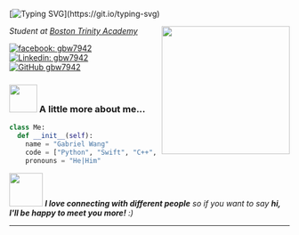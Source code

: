 [![Typing SVG](https://readme-typing-svg.demolab.com?font=Fira+Code&pause=1000&random=false&width=435&lines=Welcome+to+my+profile!;I+am+gbw7942.)](https://git.io/typing-svg)

<img align='right' src="https://media.giphy.com/media/v1.Y2lkPTc5MGI3NjExZHZkZmJhNXJpeTgzYTU0M2lhNTY2NDZ2c21ia3BrenAza2E2cnB2diZlcD12MV9naWZzX3NlYXJjaCZjdD1n/26tn33aiTi1jkl6H6/giphy.gif" width="230">
<p><em>Student at <a href="https://bostontrinity.org/">Boston Trinity Academy</a>
</em></p>

[![facebook: gbw7942](https://img.shields.io/twitter/follow/gbw7942?style=social)](https://www.facebook.com/gbw7942)
[![Linkedin: gbw7942](https://img.shields.io/badge/-thaianebraga-blue?style=flat-square&logo=Linkedin&logoColor=white&link=https://www.linkedin.com/in/gabriel-wang-383015316/)]([https://www.linkedin.com/in/gabriel-wang-383015316/](https://www.linkedin.com/in/gabriel-wang-383015316/))
[![GitHub gbw7942](https://img.shields.io/github/followers/gbw7942?label=follow&style=social)](https://github.com/gbw7942)


### <img src="https://media.giphy.com/media/VgCDAzcKvsR6OM0uWg/giphy.gif" width="50"> A little more about me...  

```python
class Me:
  def __init__(self):
    name = "Gabriel Wang"
    code = ["Python", "Swift", "C++", "React Native", "bash"]
    pronouns = "He|Him"
```

<img src="https://media.giphy.com/media/LnQjpWaON8nhr21vNW/giphy.gif" width="60"> <em><b>I love connecting with different people</b> so if you want to say <b>hi, I'll be happy to meet you more!</b> :)</em>

---

<!---
gbw7942/gbw7942 is a ✨ special ✨ repository because its `README.md` (this file) appears on your GitHub profile.
You can click the Preview link to take a look at your changes.
--->
